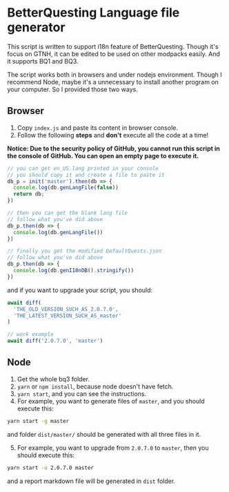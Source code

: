 # BetterQuesting Language file generator

This script is written to support i18n feature of BetterQuesting. Though it's focus on GTNH, it can be edited to be used on other modpacks easily. And it supports BQ1 and BQ3.

The script works both in browsers and under nodejs environment. Though I recommend Node, maybe it's a unnecessary to install another program on your computer. So I provided those two ways.

## Browser

1. Copy `index.js` and paste its content in browser console.
2. Follow the following **steps** and **don't** execute all the code at a time!

**Notice: Due to the security policy of GitHub, you cannot run this script in the console of GitHub. You can open an empty page to execute it.**

```js
// you can get en_US.lang printed in your console
// you should copy it and create a file to paste it
db_p = init('master').then(db => {
  console.log(db.genLangFile(false))
  return db;
})

// then you can get the blank lang file
// follow what you've did above
db_p.then(db => {
  console.log(db.genLangFile())
})

// finally you get the modified DefaultQuests.json
// follow what you've did above
db_p.then(db => {
  console.log(db.genI18nDB().stringify())
})
```

and if you want to upgrade your script, you should:

```js
await diff(
  'THE_OLD_VERSION_SUCH_AS_2.0.7.0',
  'THE_LATEST_VERSION_SUCH_AS_master'
)

// work example
await diff('2.0.7.0', 'master')
```

## Node

1. Get the whole bq3 folder.
2. `yarn` or `npm install`, because node doesn't have fetch.
3. `yarn start`, and you can see the instructions.
4. For example, you want to generate files of `master`, and you should execute this:

```bash
yarn start -g master
```

and folder `dist/master/` should be generated with all three files in it.

5. For example, you want to upgrade from `2.0.7.0` to `master`, then you should execute this:

```bash
yarn start -u 2.0.7.0 master
```

and a report markdown file will be generated in `dist` folder.
